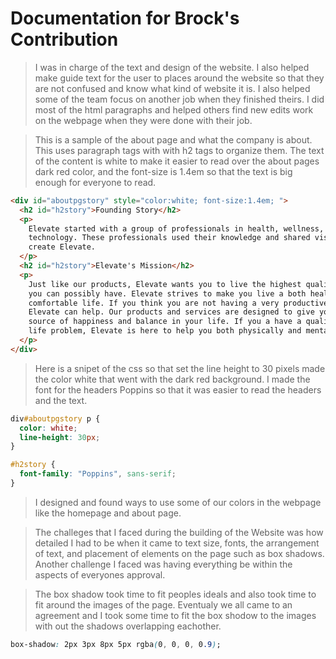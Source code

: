 # Documentation for Brock's Contribution

> I was in charge of the text and design of the website. I also helped make guide text for the user to places around the website so that they are not confused and know what kind of website it is. I also helped some of the team focus on another job when they finished theirs. I did most of the html paragraphs and helped others find new edits work on the webpage when they were done with their job.

> This is a sample of the about page and what the company is about. This uses paragraph tags with with h2 tags to organize them. The text of the content is white to make it easier to read over the about pages dark red color, and the font-size is 1.4em so that the text is big enough for everyone to read.

```html
<div id="aboutpgstory" style="color:white; font-size:1.4em; ">
  <h2 id="h2story">Founding Story</h2>
  <p>
    Elevate started with a group of professionals in health, wellness, and
    technology. These professionals used their knowledge and shared vision to
    create Elevate.
  </p>
  <h2 id="h2story">Elevate's Mission</h2>
  <p>
    Just like our products, Elevate wants you to live the highest quality life
    you can possibly have. Elevate strives to make you live a both healthy, and
    comfortable life. If you think you are not having a very productive life,
    Elevate can help. Our products and services are designed to give you a
    source of happiness and balance in your life. If you a have a quality of
    life problem, Elevate is here to help you both physically and mentally.
  </p>
</div>
```

> Here is a snipet of the css so that set the line height to 30 pixels made the color white that went with the dark red background. I made the font for the headers Poppins so that it was easier to read the headers and the text.

```css
div#aboutpgstory p {
  color: white;
  line-height: 30px;
}

#h2story {
  font-family: "Poppins", sans-serif;
}
```

> I designed and found ways to use some of our colors in the webpage like the homepage and about page.

> The challeges that I faced during the building of the Website was how detailed I had to be when it came to text size, fonts, the arrangement of text, and placement of elements on the page such as box shadows. Another challenge I faced was having everything be within the aspects of everyones approval.

> The box shadow took time to fit peoples ideals and also took time to fit around the images of the page.
> Eventualy we all came to an agreement and I took some time to fit the box shodow to the images with out the shadows overlapping eachother.

```css
box-shadow: 2px 3px 8px 5px rgba(0, 0, 0, 0.9);
```

